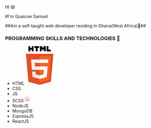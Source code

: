 HI :smile:

#I'm Quaicoe Samuel

##Am a self-taught web developer residing in Ghana(West Africa):city_sunrise:##

### PROGRAMMING SKILLS AND TECHNOLOGIES :nut_and_bolt:
* HTML ![HTML LOGO](/images/html.png)
* CSS
* JS
* SCSS  ![SCSS LOGO](/images/sass.png)
* NodeJS
* MongoDB
* ExpressJS
* ReactJS 
  
